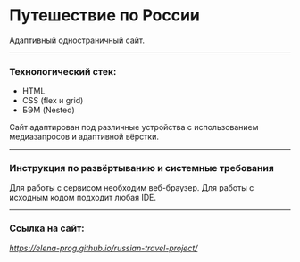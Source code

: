 # Путешествие по России

Адаптивный одностраничный сайт.

---

### Технологический стек:

- HTML
- CSS (flex и grid)
- БЭМ (Nested)

Сайт адаптирован под различные устройства с использованием медиазапросов и адаптивной вёрстки.

---

### Инструкция по развёртыванию и системные требования

Для работы с сервисом необходим веб-браузер.
Для работы с исходным кодом подходит любая IDE.

---

### Ссылка на сайт:

*https://elena-prog.github.io/russian-travel-project/*
